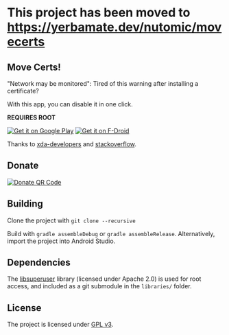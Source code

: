 # This project has been moved to https://yerbamate.dev/nutomic/movecerts

## Move Certs!

"Network may be monitored": Tired of this warning after installing a certificate?

With this app, you can disable it in one click.

**REQUIRES ROOT**

[![Get it on Google Play](https://developer.android.com/images/brand/en_generic_rgb_wo_60.png)](https://play.google.com/store/apps/details?id=com.nutomic.zertman) [![Get it on F-Droid](https://f-droid.org/wiki/images/0/06/F-Droid-button_get-it-on.png)](https://f-droid.org/repository/browse/?fdfilter=move%20certs&fdid=com.nutomic.zertman)

Thanks to [xda-developers](http://forum.xda-developers.com/google-nexus-5/help/howto-install-custom-cert-network-t2533550) and [stackoverflow](https://stackoverflow.com/questions/13981011/cacerts-bks-does-not-exist/18390177#18390177).

## Donate
[![Donate QR Code](http://i.imgur.com/uqXbHUb.png)](https://blockchain.info/address/1NUqm2kyaiRdssFaxYd7CQaWy4og19xH5g)
## Building

Clone the project with `git clone --recursive`

Build with `gradle assembleDebug` or `gradle assembleRelease`. Alternatively, import the project into Android Studio.

## Dependencies

The [libsuperuser](https://github.com/Chainfire/libsuperuser) library (licensed under Apache 2.0)  is used for root access, and included as a git submodule in the `libraries/` folder.

## License

The project is licensed under [GPL v3](LICENSE.md).
